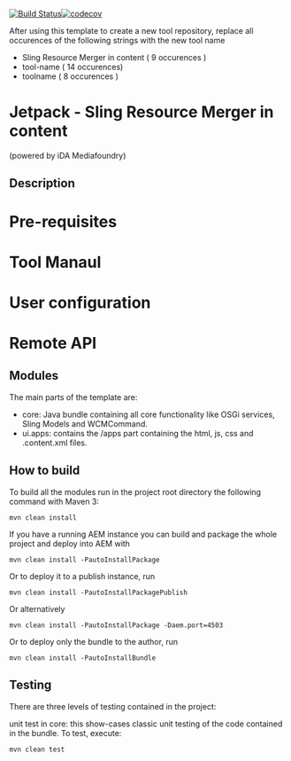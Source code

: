 [![Build Status](https://travis-ci.org/ida-mediafoundry/jetpack-tool-name.svg?branch=master)](https://travis-ci.org/ida-mediafoundry/jetpack-tool-name)[![codecov](https://codecov.io/gh/ida-mediafoundry/jetpack-tool-name/branch/master/graph/badge.svg)](https://codecov.io/gh/ida-mediafoundry/jetpack-tool-name)

After using this template to create a new tool repository,
replace all occurences of the following strings with the new tool name

- Sling Resource Merger in content ( 9 occurences ) 
- tool-name ( 14 occurences)
- toolname ( 8 occurences )


# Jetpack - Sling Resource Merger in content
(powered by iDA Mediafoundry)

## Description

# Pre-requisites

# Tool Manaul

# User configuration

# Remote API


## Modules

The main parts of the template are:

* core: Java bundle containing all core functionality like OSGi services, Sling Models and WCMCommand.
* ui.apps: contains the /apps part containing the html, js, css and .content.xml files.

## How to build

To build all the modules run in the project root directory the following command with Maven 3:

    mvn clean install

If you have a running AEM instance you can build and package the whole project and deploy into AEM with  

    mvn clean install -PautoInstallPackage
    
Or to deploy it to a publish instance, run

    mvn clean install -PautoInstallPackagePublish
    
Or alternatively

    mvn clean install -PautoInstallPackage -Daem.port=4503

Or to deploy only the bundle to the author, run

    mvn clean install -PautoInstallBundle

## Testing

There are three levels of testing contained in the project:

unit test in core: this show-cases classic unit testing of the code contained in the bundle. To test, execute:

    mvn clean test
